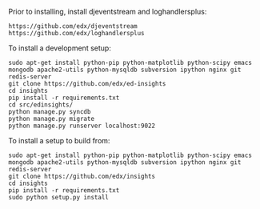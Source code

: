 Prior to installing, install djeventstream and loghandlersplus:

    https://github.com/edx/djeventstream
    https://github.com/edx/loghandlersplus

To install a development setup: 

    sudo apt-get install python-pip python-matplotlib python-scipy emacs mongodb apache2-utils python-mysqldb subversion ipython nginx git redis-server
    git clone https://github.com/edx/ed-insights
    cd insights
    pip install -r requirements.txt    
    cd src/edinsights/
    python manage.py syncdb
    python manage.py migrate
    python manage.py runserver localhost:9022

To install a setup to build from: 

    sudo apt-get install python-pip python-matplotlib python-scipy emacs mongodb apache2-utils python-mysqldb subversion ipython nginx git redis-server
    git clone https://github.com/edx/insights
    cd insights
    pip install -r requirements.txt    
    sudo python setup.py install
